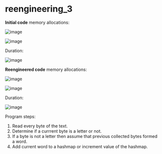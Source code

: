 # reengineering_3

**Initial code** memory allocations:

![image](https://github.com/oleksandrtytko/reengineering_3/assets/124786943/f95dfa5e-142d-4472-bee1-f5cff29bc4e7)

![image](https://github.com/oleksandrtytko/reengineering_3/assets/124786943/dcb7421c-9cfc-4cc0-a9b1-621cdd41fc93)

Duration:

![image](https://github.com/oleksandrtytko/reengineering_3/assets/124786943/36d8879e-cb41-43ef-9acb-4c266cc0fa4a)


**Reengineered code** memory allocations:

![image](https://github.com/oleksandrtytko/reengineering_3/assets/124786943/321222ee-33fd-4a5d-813c-0678a6bb3fd7)

![image](https://github.com/oleksandrtytko/reengineering_3/assets/124786943/ad5d0cd9-f304-4263-b2c7-f771ad3d00df)

Duration:

![image](https://github.com/oleksandrtytko/reengineering_3/assets/124786943/8756d1e2-aac1-4c90-b227-dfac1006f13d)

Program steps:
1. Read every byte of the text.
2. Determine if a currrent byte is a letter or not.
3. If a byte is not a letter then assume that previous collected bytes formed a word.
4. Add current word to a hashmap or increment value of the hashmap. 
